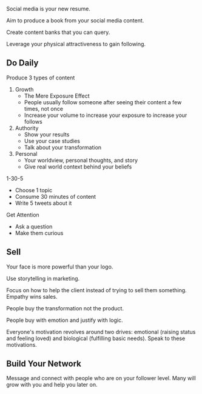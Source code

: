 Social media is your new resume.

Aim to produce a book from your social media content.

Create content banks that you can query.

Leverage your physical attractiveness to gain following.

## Do Daily

Produce 3 types of content

1. Growth
   - The Mere Exposure Effect
   - People usually follow someone after seeing their content a few times, not once
   - Increase your volume to increase your exposure to increase your follows
2. Authority
   - Show your results
   - Use your case studies
   - Talk about your transformation
3. Personal
   - Your worldview, personal thoughts, and story
   - Give real world context behind your beliefs

1-30-5

- Choose 1 topic
- Consume 30 minutes of content
- Write 5 tweets about it

Get Attention

- Ask a question
- Make them curious

## Sell

Your face is more powerful than your logo.

Use storytelling in marketing.

Focus on how to help the client instead of trying to sell them something. Empathy wins sales.

People buy the transformation not the product.

People buy with emotion and justify with logic.

Everyone's motivation revolves around two drives: emotional (raising status and feeling loved) and biological (fulfilling basic needs). Speak to these motivations.

## Build Your Network

Message and connect with people who are on your follower level. Many will grow with you and help you later on.
